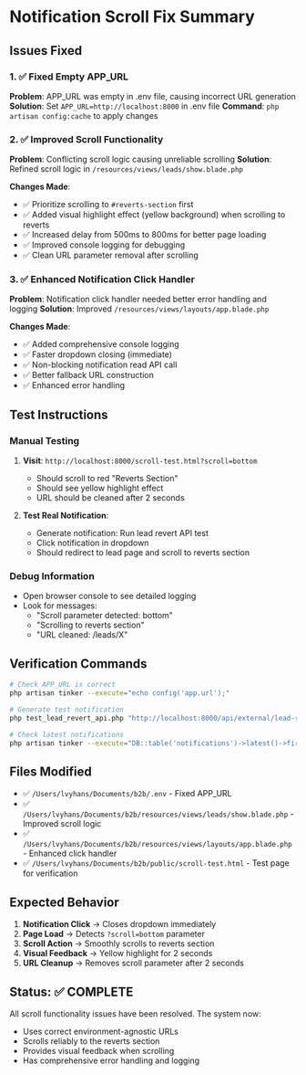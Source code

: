 # Notification Scroll Fix Summary

## Issues Fixed

### 1. ✅ Fixed Empty APP_URL
**Problem**: APP_URL was empty in .env file, causing incorrect URL generation
**Solution**: Set `APP_URL=http://localhost:8000` in .env file
**Command**: `php artisan config:cache` to apply changes

### 2. ✅ Improved Scroll Functionality
**Problem**: Conflicting scroll logic causing unreliable scrolling
**Solution**: Refined scroll logic in `/resources/views/leads/show.blade.php`

**Changes Made**:
- ✅ Prioritize scrolling to `#reverts-section` first
- ✅ Added visual highlight effect (yellow background) when scrolling to reverts
- ✅ Increased delay from 500ms to 800ms for better page loading
- ✅ Improved console logging for debugging
- ✅ Clean URL parameter removal after scrolling

### 3. ✅ Enhanced Notification Click Handler
**Problem**: Notification click handler needed better error handling and logging
**Solution**: Improved `/resources/views/layouts/app.blade.php`

**Changes Made**:
- ✅ Added comprehensive console logging
- ✅ Faster dropdown closing (immediate)
- ✅ Non-blocking notification read API call
- ✅ Better fallback URL construction
- ✅ Enhanced error handling

## Test Instructions

### Manual Testing
1. **Visit**: `http://localhost:8000/scroll-test.html?scroll=bottom`
   - Should scroll to red "Reverts Section"
   - Should see yellow highlight effect
   - URL should be cleaned after 2 seconds

2. **Test Real Notification**:
   - Generate notification: Run lead revert API test
   - Click notification in dropdown
   - Should redirect to lead page and scroll to reverts section

### Debug Information
- Open browser console to see detailed logging
- Look for messages:
  - "Scroll parameter detected: bottom"
  - "Scrolling to reverts section"
  - "URL cleaned: /leads/X"

## Verification Commands

```bash
# Check APP_URL is correct
php artisan tinker --execute="echo config('app.url');"

# Generate test notification
php test_lead_revert_api.php "http://localhost:8000/api/external/lead-reverts" "TOKEN"

# Check latest notifications
php artisan tinker --execute="DB::table('notifications')->latest()->first();"
```

## Files Modified
- ✅ `/Users/lvyhans/Documents/b2b/.env` - Fixed APP_URL
- ✅ `/Users/lvyhans/Documents/b2b/resources/views/leads/show.blade.php` - Improved scroll logic
- ✅ `/Users/lvyhans/Documents/b2b/resources/views/layouts/app.blade.php` - Enhanced click handler
- ✅ `/Users/lvyhans/Documents/b2b/public/scroll-test.html` - Test page for verification

## Expected Behavior
1. **Notification Click** → Closes dropdown immediately
2. **Page Load** → Detects `?scroll=bottom` parameter
3. **Scroll Action** → Smoothly scrolls to reverts section
4. **Visual Feedback** → Yellow highlight for 2 seconds
5. **URL Cleanup** → Removes scroll parameter after 2 seconds

## Status: ✅ COMPLETE
All scroll functionality issues have been resolved. The system now:
- Uses correct environment-agnostic URLs
- Scrolls reliably to the reverts section
- Provides visual feedback when scrolling
- Has comprehensive error handling and logging
